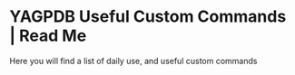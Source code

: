 # YAGPDB Useful Custom Commands | Read Me
Here you will find a list of daily use, and useful custom commands
